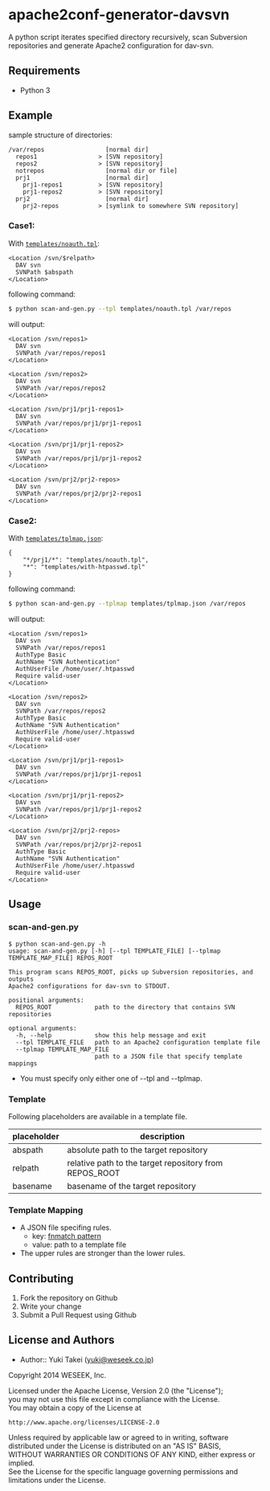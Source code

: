 apache2conf-generator-davsvn
=============================

A python script iterates specified directory recursively, scan Subversion repositories and generate Apache2 configuration for dav-svn.

Requirements
------------

* Python 3


Example
-------

sample structure of directories:

```
/var/repos                 [normal dir]
  repos1                 > [SVN repository]
  repos2                 > [SVN repository]
  notrepos                 [normal dir or file]
  prj1                     [normal dir]
    prj1-repos1          > [SVN repository]
    prj1-repos2          > [SVN repository]
  prj2                     [normal dir]
    prj2-repos           > [symlink to somewhere SVN repository]
```

### Case1:

With [`templates/noauth.tpl`](https://github.com/weseek/apache2conf-generator-davsvn/blob/master/templates/noauth.tpl):

```
<Location /svn/$relpath>
  DAV svn
  SVNPath $abspath
</Location>
```

following command:

```bash
$ python scan-and-gen.py --tpl templates/noauth.tpl /var/repos
```

will output:

```
<Location /svn/repos1>
  DAV svn
  SVNPath /var/repos/repos1
</Location>

<Location /svn/repos2>
  DAV svn
  SVNPath /var/repos/repos2
</Location>

<Location /svn/prj1/prj1-repos1>
  DAV svn
  SVNPath /var/repos/prj1/prj1-repos1
</Location>

<Location /svn/prj1/prj1-repos2>
  DAV svn
  SVNPath /var/repos/prj1/prj1-repos2
</Location>

<Location /svn/prj2/prj2-repos>
  DAV svn
  SVNPath /var/repos/prj2/prj2-repos1
</Location>
```

### Case2:

With [`templates/tplmap.json`](https://github.com/weseek/apache2conf-generator-davsvn/blob/master/templates/tplmap.json):

```
{
	"*/prj1/*": "templates/noauth.tpl",
	"*": "templates/with-htpasswd.tpl"
}
```

following command:

```bash
$ python scan-and-gen.py --tplmap templates/tplmap.json /var/repos
```

will output:

```
<Location /svn/repos1>
  DAV svn
  SVNPath /var/repos/repos1
  AuthType Basic
  AuthName "SVN Authentication"
  AuthUserFile /home/user/.htpasswd
  Require valid-user
</Location>

<Location /svn/repos2>
  DAV svn
  SVNPath /var/repos/repos2
  AuthType Basic
  AuthName "SVN Authentication"
  AuthUserFile /home/user/.htpasswd
  Require valid-user
</Location>

<Location /svn/prj1/prj1-repos1>
  DAV svn
  SVNPath /var/repos/prj1/prj1-repos1
</Location>

<Location /svn/prj1/prj1-repos2>
  DAV svn
  SVNPath /var/repos/prj1/prj1-repos2
</Location>

<Location /svn/prj2/prj2-repos>
  DAV svn
  SVNPath /var/repos/prj2/prj2-repos1
  AuthType Basic
  AuthName "SVN Authentication"
  AuthUserFile /home/user/.htpasswd
  Require valid-user
</Location>

```


Usage
-------

### scan-and-gen.py

```
$ python scan-and-gen.py -h
usage: scan-and-gen.py [-h] [--tpl TEMPLATE_FILE] [--tplmap TEMPLATE_MAP_FILE] REPOS_ROOT

This program scans REPOS_ROOT, picks up Subversion repositories, and outputs
Apache2 configurations for dav-svn to STDOUT.

positional arguments:
  REPOS_ROOT            path to the directory that contains SVN repositories

optional arguments:
  -h, --help            show this help message and exit
  --tpl TEMPLATE_FILE   path to an Apache2 configuration template file
  --tplmap TEMPLATE_MAP_FILE
                        path to a JSON file that specify template mappings
```

* You must specify only either one of --tpl and --tplmap.

### Template

Following placeholders are available in a template file.

placeholder | description
-|-
abspath  | absolute path to the target repository
relpath  | relative path to the target repository from REPOS_ROOT
basename | basename of the target repository

### Template Mapping

* A JSON file specifing rules.
  * key: [fnmatch pattern](https://docs.python.org/3.4/library/fnmatch.html)
  * value: path to a template file
* The upper rules are stronger than the lower rules.

Contributing
------------

1. Fork the repository on Github
1. Write your change
1. Submit a Pull Request using Github


License and Authors
-------------------
- Author:: Yuki Takei (<yuki@weseek.co.jp>)

Copyright 2014 WESEEK, Inc.

Licensed under the Apache License, Version 2.0 (the "License");  
you may not use this file except in compliance with the License.  
You may obtain a copy of the License at

    http://www.apache.org/licenses/LICENSE-2.0

Unless required by applicable law or agreed to in writing, software  
distributed under the License is distributed on an "AS IS" BASIS,  
WITHOUT WARRANTIES OR CONDITIONS OF ANY KIND, either express or implied.  
See the License for the specific language governing permissions and  
limitations under the License.
